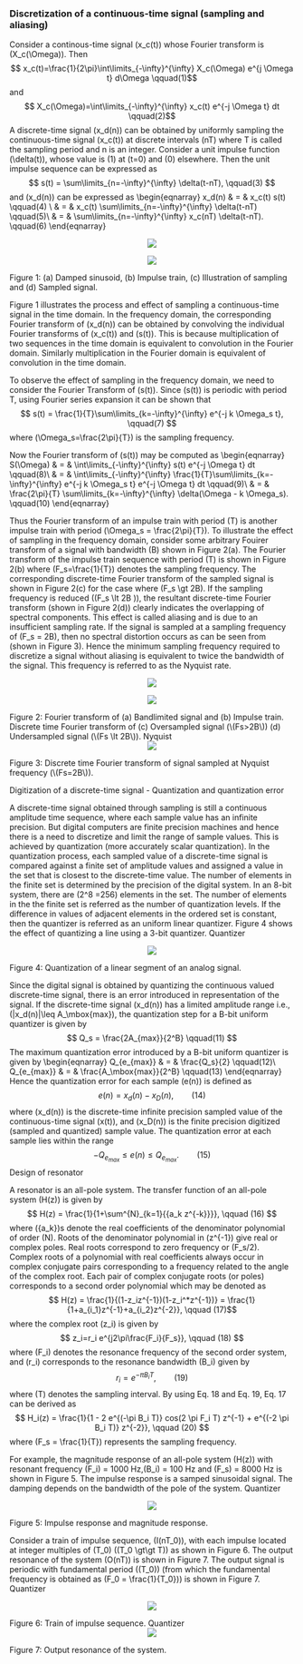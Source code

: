 ### Discretization of a continuous-time signal (sampling and aliasing)

Consider a continous-time signal \(x_c(t)\) whose Fourier transform is \(X_c(\Omega)\). Then $$ x_c(t)=\frac{1}{2\pi}\int\limits_{-\infty}^{\infty} X_c(\Omega) e^{j \Omega t} d\Omega \qquad(1)$$ and $$ X_c(\Omega)=\int\limits_{-\infty}^{\infty} x_c(t) e^{-j \Omega t} dt \qquad(2)$$ A discrete-time signal \(x_d(n)\) can be obtained by uniformly sampling the continuous-time signal \(x_c(t)\) at discrete intervals \(nT\) where T is called the sampling period and n is an integer. Consider a unit impulse function \(\delta(t)\), whose value is \(1\) at \(t=0\) and \(0\) elsewhere. Then the unit impulse sequence can be expressed as $$ s(t) = \sum\limits_{n=-\infty}^{\infty} \delta(t-nT), \qquad(3) $$ and \(x_d(n)\) can be expressed as \begin{eqnarray} x_d(n) & = & x_c(t) s(t) \qquad(4) \\ & = & x_c(t) \sum\limits_{n=-\infty}^{\infty} \delta(t-nT) \qquad(5)\\ & = & \sum\limits_{n=-\infty}^{\infty} x_c(nT) \delta(t-nT). \qquad(6) \end{eqnarray}
 
 <center><img src="images/figure1.png"> <br></p> </center>
 
 <center><img src="images/figure2.png"> <br></p> </center>

Figure 1: (a) Damped sinusoid, (b) Impulse train, (c) Illustration of sampling and (d) Sampled signal.

Figure 1 illustrates the process and effect of sampling a continuous-time signal in the time domain. In the frequency domain, the corresponding Fourier transform of \(x_d(n)\) can be obtained by convolving the individual Fourier transforms of \(x_c(t)\) and \(s(t)\). This is because multiplication of two sequences in the time domain is equivalent to convolution in the Fourier domain. Similarly multiplication in the Fourier domain is equivalent of convolution in the time domain.

To observe the effect of sampling in the frequency domain, we need to consider the Fourier Transform of \(s(t)\). Since \(s(t)\) is periodic with period T, using Fourier series expansion it can be shown that $$ s(t) = \frac{1}{T}\sum\limits_{k=-\infty}^{\infty} e^{-j k \Omega_s t}, \qquad(7) $$ where \(\Omega_s=\frac{2\pi}{T}\) is the sampling frequency.

Now the Fourier transform of \(s(t)\) may be computed as \begin{eqnarray} S(\Omega) & = & \int\limits_{-\infty}^{\infty} s(t) e^{-j \Omega t} dt \qquad(8)\\ & = & \int\limits_{-\infty}^{\infty} \frac{1}{T}\sum\limits_{k=-\infty}^{\infty} e^{-j k \Omega_s t} e^{-j \Omega t} dt \qquad(9)\\ & = & \frac{2\pi}{T} \sum\limits_{k=-\infty}^{\infty} \delta(\Omega - k \Omega_s). \qquad(10) \end{eqnarray}

Thus the Fourier transform of an impulse train with period \(T\) is another impulse train with period \(\Omega_s = \frac{2\pi}{T}\). To illustrate the effect of sampling in the frequency domain, consider some arbitrary Fouirer transform of a signal with bandwidth \(B\) shown in Figure 2(a). The Fourier transform of the impulse train sequence with period \(T\) is shown in Figure 2(b) where \(F_s=\frac{1}{T}\) denotes the sampling frequency. The corresponding discrete-time Fourier transform of the sampled signal is shown in Figure 2(c) for the case where \(F_s \gt 2B\). If the sampling frequency is reduced (\(F_s \lt 2B \)), the resultant discrete-time Fourier transform (shown in Figure 2(d)) clearly indicates the overlapping of spectral components. This effect is called aliasing and is due to an insufficient sampling rate. If the signal is sampled at a sampling frequency of \(F_s = 2B\), then no spectral distortion occurs as can be seen from (shown in Figure 3). Hence the minimum sampling frequency required to discretize a signal without aliasing is equivalent to twice the bandwidth of the signal. This frequency is referred to as the Nyquist rate.
 <center><img src="images/figure3.png"> <br></p> </center>
  <center><img src="images/figure4.png"> <br></p> </center>
Figure 2: Fourier transform of (a) Bandlimited signal and (b) Impulse train. Discrete time Fourier transform of (c) Oversampled signal (\(Fs>2B\)) (d) Undersampled signal (\(Fs \lt 2B\)).
Nyquist
 <center><img src="images/dtspectNq.png"> <br></p> </center>
Figure 3: Discrete time Fourier transform of signal sampled at Nyquist frequency (\(Fs=2B\)).

Digitization of a discrete-time signal - Quantization and quantization error

A discrete-time signal obtained through sampling is still a continuous amplitude time sequence, where each sample value has an infinite precision. But digital computers are finite precision machines and hence there is a need to discretize and limit the range of sample values. This is achieved by quantization (more accurately scalar quantization). In the quantization process, each sampled value of a discrete-time signal is compared against a finite set of amplitude values and assigned a value in the set that is closest to the discrete-time value. The number of elements in the finite set is determined by the precision of the digital system. In an 8-bit system, there are \(2^8 =256\) elements in the set. The number of elements in the the finite set is referred as the number of quantization levels. If the difference in values of adjacent elements in the ordered set is constant, then the quantizer is referred as an uniform linear quantizer. Figure 4 shows the effect of quantizing a line using a 3-bit quantizer.
Quantizer
 <center><img src="images/quantizer.png"> <br></p> </center>
Figure 4: Quantization of a linear segment of an analog signal.

Since the digital signal is obtained by quantizing the continuous valued discrete-time signal, there is an error introduced in representation of the signal. If the discrete-time signal \(x_d(n)\) has a limited amplitude range i.e., \(|x_d(n)|\leq A_\mbox{max}\), the quantization step for a B-bit uniform quantizer is given by $$ Q_s = \frac{2A_{max}}{2^B} \qquad(11) $$ The maximum quantization error introduced by a B-bit uniform quantizer is given by \begin{eqnarray} Q_{e_{max}} & = & \frac{Q_s}{2} \qquad(12)\\ Q_{e_{max}} & = & \frac{A_\mbox{max}}{2^B} \qquad(13) \end{eqnarray} Hence the quantization error for each sample \(e(n)\) is defined as $$ e(n) = x_d(n)-x_D(n), \qquad(14) $$ where \(x_d(n)\) is the discrete-time infinite precision sampled value of the continuous-time signal \(x(t)\), and \(x_D(n)\) is the finite precision digitized (sampled and quantized) sample value. The quantization error at each sample lies within the range $$ -Q_{e_{max}} \leq e(n) \leq Q_{e_{max}}. \qquad (15) $$
Design of resonator

A resonator is an all-pole system. The transfer function of an all-pole system \(H(z)\) is given by $$ H(z) = \frac{1}{1+\sum^{N}_{k=1}{{a_k z^{-k}}}}, \qquad (16) $$ where \(\{a_k\}\)s denote the real coefficients of the denominator polynomial of order \(N\). Roots of the denominator polynomial in \(z^{-1}\) give real or complex poles. Real roots correspond to zero frequency or \(F_s/2\). Complex roots of a polynomial with real coefficients always occur in complex conjugate pairs corresponding to a frequency related to the angle of the complex root. Each pair of complex conjugate roots (or poles) corresponds to a second order polynomial which may be denoted as $$ H(z) = \frac{1}{(1-z_iz^{-1})(1-z_i^*z^{-1})} = \frac{1}{1+a_{i_1}z^{-1}+a_{i_2}z^{-2}}, \qquad (17)$$ where the complex root \(z_i\) is given by $$ z_i=r_i e^{j2\pi\frac{F_i}{F_s}}, \qquad (18) $$ where \(F_i\) denotes the resonance frequency of the second order system, and \(r_i\) corresponds to the resonance bandwidth \(B_i\) given by $$ r_i=e^{-\pi B_i T}, \qquad (19) $$ where \(T\) denotes the sampling interval. By using Eq. 18 and Eq. 19, Eq. 17 can be derived as $$ H_i(z) = \frac{1}{1 - 2 e^{(-\pi B_i T)} cos(2 \pi F_i T) z^{-1} + e^{(-2 \pi B_i T)} z^{-2}}, \qquad (20) $$ where \(F_s = \frac{1}{T}\) represents the sampling frequency.

For example, the magnitude response of an all-pole system \(H(z)\) with resonant frequency \(F_i\) = 1000 Hz,\(B_i\) = 100 Hz and \(F_s\) = 8000 Hz is shown in Figure 5. The impulse response is a samped sinusoidal signal. The damping depends on the bandwidth of the pole of the system.
Quantizer
 <center><img src="images/figure5.png"> <br></p> </center>
Figure 5: Impulse response and magnitude response.

Consider a train of impulse sequence, \(I(nT_0)\), with each impulse located at integer multiples of \(T_0\) (\(T_0 \gt\gt T\)) as shown in Figure 6. The output resonance of the system \(O(nT)\) is shown in Figure 7. The output signal is periodic with fundamental period (\(T_0\)) (from which the fundamental frequency is obtained as \(F_0 = \frac{1}{T_0}\)) is shown in Figure 7.
Quantizer
 <center><img src="images/Fig3.png"> <br></p> </center>
Figure 6: Train of impulse sequence.
Quantizer
 <center><img src="images/Fig3.png"> <br></p> </center>
Figure 7: Output resonance of the system.



